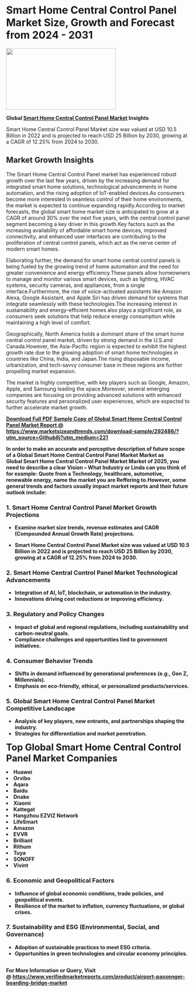 <H1>Smart Home Central Control Panel Market Size, Growth and Forecast from 2024 - 2031</H1><img class="aligncenter size-medium wp-image-584254" src="https://thirdeyenews.in/wp-content/uploads/2024/09/Global-Market-Research-300x168.jpeg" alt="" width="300" height="168" /><p><strong>Global&nbsp;<a href="https://www.marketsizeandtrends.com/download-sample/292486/?utm_source=Github8j?utm_medium=221">Smart Home Central Control Panel Market</a> Insights</strong></p><p>Smart Home Central Control Panel Market size was valued at USD 10.5 Billion in 2022 and is projected to reach USD 25 Billion by 2030, growing at a CAGR of 12.25% from 2024 to 2030.</p><p><h2>Market Growth Insights</h2> <p>The Smart Home Central Control Panel market has experienced robust growth over the last few years, driven by the increasing demand for integrated smart home solutions, technological advancements in home automation, and the rising adoption of IoT-enabled devices.As consumers become more interested in seamless control of their home environments, the market is expected to continue expanding rapidly.According to market forecasts, the global smart home market size is anticipated to grow at a CAGR of around 30% over the next five years, with the central control panel segment becoming a key driver in this growth.Key factors such as the increasing availability of affordable smart home devices, improved connectivity, and enhanced user interfaces are contributing to the proliferation of central control panels, which act as the nerve center of modern smart homes.</p> <p><strong><a href="#"></a></strong></p> <p>Elaborating further, the demand for smart home central control panels is being fueled by the growing trend of home automation and the need for greater convenience and energy efficiency.These panels allow homeowners to manage and monitor various smart devices, such as lighting, HVAC systems, security cameras, and appliances, from a single interface.Furthermore, the rise of voice-activated assistants like Amazon Alexa, Google Assistant, and Apple Siri has driven demand for systems that integrate seamlessly with these technologies.The increasing interest in sustainability and energy-efficient homes also plays a significant role, as consumers seek solutions that help reduce energy consumption while maintaining a high level of comfort.</p> <p>Geographically, North America holds a dominant share of the smart home central control panel market, driven by strong demand in the U.S.and Canada.However, the Asia-Pacific region is expected to exhibit the highest growth rate due to the growing adoption of smart home technologies in countries like China, India, and Japan.The rising disposable income, urbanization, and tech-savvy consumer base in these regions are further propelling market expansion.</p> <p>The market is highly competitive, with key players such as Google, Amazon, Apple, and Samsung leading the space.Moreover, several emerging companies are focusing on providing advanced solutions with enhanced security features and personalized user experiences, which are expected to further accelerate market growth.</p> <p><strong><a href="#"></p><p><span class=""><strong>Download Full PDF Sample Copy of Global Smart Home Central Control Panel Market Report</strong> @ <a href="https://www.marketsizeandtrends.com/download-sample/292486/?utm_source=Github8j?utm_medium=221" target="_blank">https://www.marketsizeandtrends.com/download-sample/292486/?utm_source=Github8j?utm_medium=221</a></span></p><p>In order to make an accurate and perceptive description of future scope of a Global&nbsp;Smart Home Central Control Panel Market Market as Global&nbsp;Smart Home Central Control Panel Market Market of 2025, you need to describe a clear Vision &ndash; What Industry or Linda can you think of for example: Quote from a Technology, healthcare, automotive, renewable energy, name the market you are Reffering to.However, some general trends and factors usually impact market reports and their future outlook include:</p><h3>1.&nbsp;<strong>Smart Home Central Control Panel Market Growth Projections</strong></h3><ul><li>Examine market size trends, revenue estimates and CAGR (Compounded Annual Growth Rate) projections.</li><li><p>Smart Home Central Control Panel Market size was valued at USD 10.5 Billion in 2022 and is projected to reach USD 25 Billion by 2030, growing at a CAGR of 12.25% from 2024 to 2030.</p></li></ul><h3>2.&nbsp;<strong>Smart Home Central Control Panel Market Technological Advancements</strong></h3><ul><li>Integration of AI, IoT, blockchain, or automation in the industry.</li><li>Innovations driving cost reductions or improving efficiency.</li></ul><h3>3.&nbsp;<strong>Regulatory and Policy Changes</strong></h3><ul><li>Impact of global and regional regulations, including sustainability and carbon-neutral goals.</li><li>Compliance challenges and opportunities tied to government initiatives.</li></ul><h3>4.&nbsp;<strong>Consumer Behavior Trends</strong></h3><ul><li>Shifts in demand influenced by generational preferences (e.g., Gen Z, Millennials).</li><li>Emphasis on eco-friendly, ethical, or personalized products/services.</li></ul><h3>5.&nbsp;<strong>Global Smart Home Central Control Panel Market Competitive Landscape</strong></h3><ul><li>Analysis of key players, new entrants, and partnerships shaping the industry.</li><li>Strategies for differentiation and market penetration.</li></ul><p data-pm-slice="1 1 []"><span style="color: inherit; font-family: inherit; font-size: 25px;">Top Global Smart Home Central Control Panel Market Companies</span></p><div class="" data-test-id=""><p><li>Huawei</li><li> Orvibo</li><li> Aqara</li><li> Baidu</li><li> Dnake</li><li> Xiaomi</li><li> Kattegat</li><li> Hangzhou EZVIZ Network</li><li> LifeSmart</li><li> Amazon</li><li> EVVR</li><li> Brilliant</li><li> Rithum</li><li> Tuya</li><li> SONOFF</li><li> Vivint</li></p></div><h3>6.&nbsp;<strong>Economic and Geopolitical Factors</strong></h3><ul><li>Influence of global economic conditions, trade policies, and geopolitical events.</li><li>Resilience of the market to inflation, currency fluctuations, or global crises.</li></ul><h3>7.&nbsp;<strong>Sustainability and ESG (Environmental, Social, and Governance)</strong></h3><ul><li>Adoption of sustainable practices to meet ESG criteria.</li><li>Opportunities in green technologies and circular economy principles.</li></ul><h2><strong style="font-size: 14px;">For More Information or Query, Visit @&nbsp;</strong><a style="background-color: #ffffff; font-size: 14px;" href="https://www.marketsizeandtrends.com/report/smart-home-central-control-panel-market/" target="_blank">https://www.verifiedmarketreports.com/product/airport-passenger-boarding-bridge-market</a></h2>